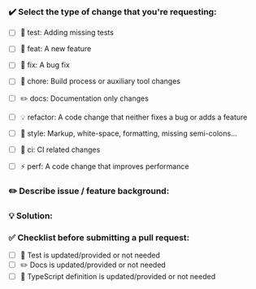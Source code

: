 

### ✔️ Select the type of change that you're requesting:


- [ ] 💍 test:       Adding missing tests 
- [ ] 🎸 feat:       A new feature 
- [ ] 🐛 fix:        A bug fix 
- [ ] 🤖 chore:      Build process or auxiliary tool changes 
- [ ] ✏️ docs:       Documentation only changes 
- [ ] 💡 refactor:   A code change that neither fixes a bug or adds a feature 
- [ ] 💄 style:      Markup, white-space, formatting, missing semi-colons... 
- [ ] 🎡 ci:         CI related changes 
- [ ] ⚡️ perf:       A code change that improves performance 


### ✏️ Describe issue / feature background: 

<!--
1. Describe the source of requirement, like related issue link.

2. Describe the problem and the scenario.
-->


### 💡 Solution:

<!--
1. How to fix the problem, and list final API implementation and usage sample if that is an new feature.

-->



### ✅ Checklist before submitting a pull request:

- [ ] 💍 Test is updated/provided or not needed
- [ ] ✏️ Docs is updated/provided or not needed
- [ ] 🔎 TypeScript definition is updated/provided or not needed
